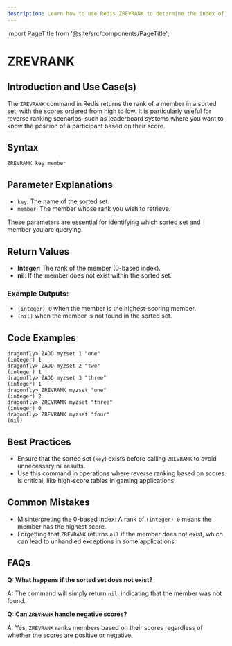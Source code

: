 ```yaml
---
description: Learn how to use Redis ZREVRANK to determine the index of a member in a sorted set, with scores ordered from high to low.
---
```


import PageTitle from '@site/src/components/PageTitle';

# ZREVRANK

<PageTitle title="Redis ZREVRANK Explained (Better Than Official Docs)" />

## Introduction and Use Case(s)

The `ZREVRANK` command in Redis returns the rank of a member in a sorted set, with the scores ordered from high to low. It is particularly useful for reverse ranking scenarios, such as leaderboard systems where you want to know the position of a participant based on their score.

## Syntax

```
ZREVRANK key member
```

## Parameter Explanations

- `key`: The name of the sorted set.
- `member`: The member whose rank you wish to retrieve.

These parameters are essential for identifying which sorted set and member you are querying.

## Return Values

- **Integer**: The rank of the member (0-based index).
- **nil**: If the member does not exist within the sorted set.

### Example Outputs:

- `(integer) 0` when the member is the highest-scoring member.
- `(nil)` when the member is not found in the sorted set.

## Code Examples

```cli
dragonfly> ZADD myzset 1 "one"
(integer) 1
dragonfly> ZADD myzset 2 "two"
(integer) 1
dragonfly> ZADD myzset 3 "three"
(integer) 1
dragonfly> ZREVRANK myzset "one"
(integer) 2
dragonfly> ZREVRANK myzset "three"
(integer) 0
dragonfly> ZREVRANK myzset "four"
(nil)
```

## Best Practices

- Ensure that the sorted set (`key`) exists before calling `ZREVRANK` to avoid unnecessary nil results.
- Use this command in operations where reverse ranking based on scores is critical, like high-score tables in gaming applications.

## Common Mistakes

- Misinterpreting the 0-based index: A rank of `(integer) 0` means the member has the highest score.
- Forgetting that `ZREVRANK` returns `nil` if the member does not exist, which can lead to unhandled exceptions in some applications.

## FAQs

**Q: What happens if the sorted set does not exist?**

A: The command will simply return `nil`, indicating that the member was not found.

**Q: Can `ZREVRANK` handle negative scores?**

A: Yes, `ZREVRANK` ranks members based on their scores regardless of whether the scores are positive or negative.
